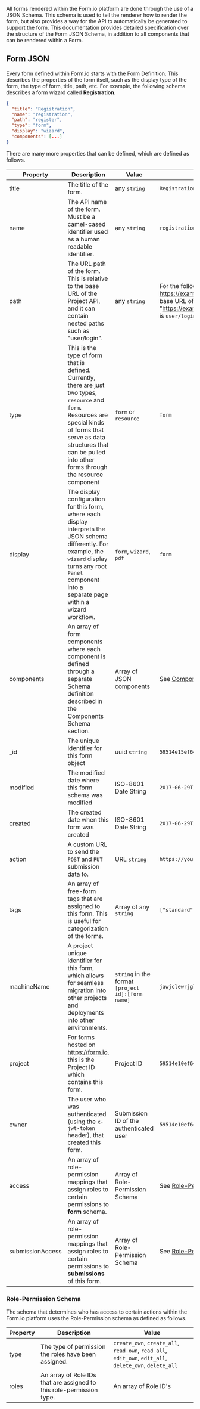 All forms rendered within the Form.io platform are done through the use of a JSON Schema. This schema is used to tell the renderer how to render the form, but also provides a way for the API to automatically be generated to support the form. This documentation provides detailed specification over the structure of the Form JSON Schema, in addition to all components that can be rendered within a Form.

## Form JSON
Every form defined within Form.io starts with the Form Definition. This describes the properties of the form itself, such as the display type of the form, the type of form, title, path, etc. For example, the following schema describes a form wizard called **Registration**.

```json
{
  "title": "Registration",
  "name": "registration",
  "path": "register",
  "type": "form",
  "display": "wizard",
  "components": [...]
}
```

There are many more properties that can be defined, which are defined as follows.

| Property | Description | Value | Example |
|----------|-------------|--------|---------|
| title | The title of the form. | any `string` | `Registration` |
| name | The API name of the form. Must be a camel-cased identifier used as a human readable identifier. | any `string` | `registration` |
| path | The URL path of the form. This is relative to the base URL of the Project API, and it can contain nested paths such as "user/login". | any `string` | For the following form @ https://examples.form.io/user/login, the base URL of this project is "https://examples.form.io" and the **path** is ```user/login``` |
| type | This is the type of form that is defined. Currently, there are just two types, ```resource``` and ```form```. Resources are special kinds of forms that serve as data structures that can be pulled into other forms through the resource component | `form` or `resource` | `form` |
| display | The display configuration for this form, where each display interprets the JSON schema differently. For example, the `wizard` display turns any root `Panel` component into a separate page within a wizard workflow. | `form`, `wizard`, `pdf` | `form` |
| components | An array of form components where each component is defined through a separate Schema definition described in the Components Schema section. | Array of JSON components | See [Components JSON section](https://github.com/formio/formio.js/wiki/Components-JSON-Schema) |
| _id | The unique identifier for this form object | uuid `string` | `59514e15ef644f006d512dc1` |
| modified | The modified date where this form schema was modified | ISO-8601 Date String | `2017-06-29T19:24:08.891Z` |
| created | The created date when this form was created | ISO-8601 Date String | `2017-06-29T19:24:08.891Z` |
| action | A custom URL to send the `POST` and `PUT` submission data to. | URL `string` | `https://yourdomain.com/submission/api` |
| tags | An array of free-form tags that are assigned to this form. This is useful for categorization of the forms. | Array of any `string` | `["standard", "user"]` |
| machineName | A project unique identifier for this form, which allows for seamless migration into other projects and deployments into other environments. | `string` in the format `[project id]:[form name]` | `jawjclewrjglla:benefitsEnrollment` |
| project | For forms hosted on https://form.io, this is the Project ID which contains this form. | Project ID | `59514e10ef644f006d512db9` |
| owner | The user who was authenticated (using the `x-jwt-token` header), that created this form. | Submission ID of the authenticated user | `59514e10ef644f006d512db9` |
| access | An array of role-permission mappings that assign roles to certain permissions to **form** schema. | Array of Role-Permission Schema | See [Role-Permission Schema](https://github.com/formio/formio.js/wiki/Form-JSON-Schema#role-permission-schema) |
| submissionAccess | An array of role-permission mappings that assign roles to certain permissions to **submissions** of this form. | Array of Role-Permission Schema | See [Role-Permission Schema](https://github.com/formio/formio.js/wiki/Form-JSON-Schema#role-permission-schema) |

### Role-Permission Schema
The schema that determines who has access to certain actions within the Form.io platform uses the Role-Permission schema as defined as follows.

| Property | Description | Value |
|----------|-------------|--------|
| type | The type of permission the roles have been assigned. | ```create_own```, ```create_all```, ```read_own```, ```read_all```, ```edit_own```, ```edit_all```, ```delete_own```, ```delete_all``` |
| roles | An array of Role IDs that are assigned to this role-permission type. | An array of Role ID's |
 
